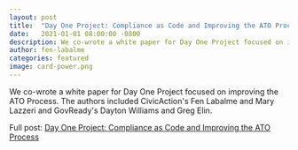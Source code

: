 ```yaml
---
layout: post
title:  "Day One Project: Compliance as Code and Improving the ATO Process"
date:   2021-01-01 08:00:00 -0800
description: We co-wrote a white paper for Day One Project focused on improving the ATO Process.
author: fen-labalme
categories: featured
image: card-power.png
---
```


We co-wrote a white paper for Day One Project focused on improving the ATO Process. The authors included CivicAction's Fen Labalme and Mary Lazzeri and GovReady's Dayton Williams and Greg Elin. 

Full post: [Day One Project: Compliance as Code and Improving the ATO Process](https://fas.org/publication/compliance-as-code-and-improving-the-ato-process/)
